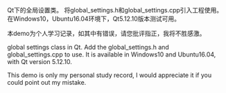 Qt下的全局设置类。
将global_settings.h和global_settings.cpp引入工程使用。
在Windows10，Ubuntu16.04环境下，Qt5.12.10版本测试可用。

本demo为个人学习记录，如其中有错误，请您批评指正，我将不胜感激。


global settings class in Qt.
Add the global_settings.h and global_settings.cpp to use.
It is available in Windows10 and Ubuntu16.04, with Qt version 5.12.10.

This demo is only my personal study record,
I would appreciate it if you could point out my mistake.
